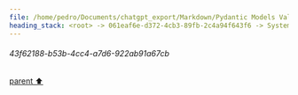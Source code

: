 ```yaml
---
file: /home/pedro/Documents/chatgpt_export/Markdown/Pydantic Models Validate Grammar.md
heading_stack: <root> -> 061eaf6e-d372-4cb3-89fb-2c4a94f643f6 -> System -> cc0cd000-c5d4-4660-bc2e-8fe013b3c090 -> System -> aaa29d07-977b-4c5b-84ea-2dbd6660aa55 -> User -> Basic Info -> Internal Nodes -> Task -> a59e5ca8-0836-43aa-95ae-557da12f334d -> Tool -> df057f39-09fe-452a-a373-0e8af0517ed8 -> Assistant -> eac7e948-a00f-48dc-9291-b50e427443d8 -> Tool -> 269ca8b2-1769-4ac8-8a5d-deb74bea2c07 -> Assistant -> f12a4d59-1929-403d-abba-eb91897bd209 -> Assistant -> 7a1efd11-fe1f-45ce-8b70-9980dd6701b5 -> Tool -> d2cd1215-a1ae-4c2a-b2e0-8fdba68f2e90 -> Assistant -> a37fa0ec-cfd0-4c94-9569-4b2f95e88c3b -> Assistant -> 2cc0efdf-d6d5-4231-bbfc-49f199cba9b3 -> Tool -> 1a5fb753-2396-462e-8a40-245073e84638 -> Assistant -> aaa214e6-f126-4374-aa7a-a864d4a4a650 -> User -> c9a1a2b6-9829-4136-84a4-7fb52290ecc2 -> Assistant -> 0aac7ebc-176b-4f59-8385-8754815705e0 -> Tool -> 90c0afda-35b5-4d6c-b767-652a10ec7009 -> Assistant -> aaa251f8-f462-4594-a7f4-5110ef19aa88 -> User -> 6f4a1dde-3ce3-4099-8dba-56f8f2ecce2e -> Assistant -> 06d698da-0d98-48ba-8744-ea08aeb456a5 -> Tool -> 91c2c938-df80-4721-9821-48906b31862c -> Assistant -> aaa2bc5d-a4c0-4982-907a-b33f5407edf6 -> User -> a2c08485-4965-42e5-9297-a02f55ebe428 -> Assistant -> adbaeae2-7686-4bd8-a984-217f8adb12f8 -> Tool -> 8fd7c313-58e6-4151-b647-c80fa34c4a77 -> Assistant -> aaa23544-1053-4bfa-8cd2-0ee10a09de03 -> User -> e3569785-9e36-4f56-b9f4-aac6c4ece636 -> Assistant -> bff1d3d5-822f-4a91-a2d9-475d5930d718 -> Tool -> b9a775e9-19be-40dd-8b3e-e0052d643237 -> Assistant -> b2094f78-f968-4f15-b6e8-00bbbaeae587 -> Assistant -> ecb86225-1d3e-4cae-9dd8-85be28ea1405 -> Tool -> f25a9b3e-1b38-47e9-9018-42bb6bf7bb6a -> Assistant -> aaa20921-bbd5-452a-ad2c-99306efcc68e -> User -> Basic Info -> Internal Nodes -> Task -> aaa2b331-588c-4763-af86-083520fde6d3 -> User -> a3cc112f-e10c-47bb-bd4b-87633a842c3d -> Assistant -> 9712eaec-58a8-46ae-ba70-05a87f6e53e0 -> Assistant -> 02586475-71f2-4d89-9e5a-b36814539eec -> Tool -> b0f3fa0d-f604-48eb-9211-28d8e99cbed0 -> Assistant -> c01dfe43-9ddc-4f0e-b603-2dd7e2405323 -> Assistant -> 2f87adc9-039f-4800-b410-7ba4389079ac -> Tool -> 67f4c6a9-4141-4a35-9874-237d650290c8 -> Assistant -> 1436b560-084e-4d62-a7e7-d1b56a3a5cc2 -> Assistant -> 32a3c7fe-b183-418a-aaf2-3ab45bffa22b -> Tool -> d36a0c35-d4b3-4b21-8bac-ace4f536d72e -> Assistant -> `rules` Section -> `supertypes` Section -> aaa2206a-7c77-4ff9-99e6-1101968948e0 -> User -> 41eee36a-5646-44d4-a1da-7d9b229978dc -> Assistant -> c9c1b5bd-4e6a-434d-9e33-55de74218cb4 -> Tool -> 32938637-9f86-46d4-ba0d-a94d22a29bda -> Assistant -> e97f659d-0176-4efd-8381-e3668fb74596 -> Assistant -> 947380d2-af80-481b-83fb-24bff7abb874 -> Tool -> 36f702bc-0426-4bc3-bb80-cff43f590b46 -> Assistant -> ba807409-040b-48ca-bb11-42bce3db1192 -> Assistant -> ea256c64-b8d8-4206-8870-7e33ea309b40 -> Tool -> 43f62188-b53b-4cc4-a7d6-922ab91a67cb
---
```

###### 43f62188-b53b-4cc4-a7d6-922ab91a67cb
[parent ⬆️](#ea256c64-b8d8-4206-8870-7e33ea309b40)
